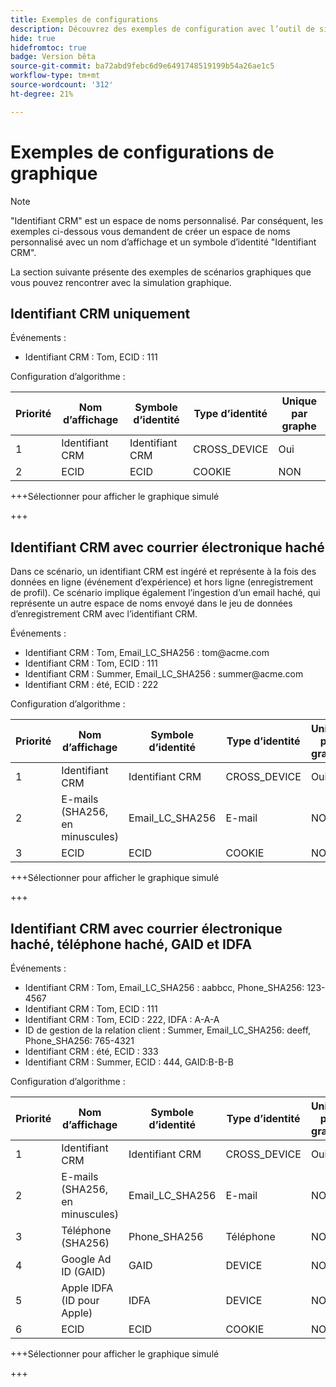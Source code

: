 ```yaml
---
title: Exemples de configurations
description: Découvrez des exemples de configuration avec l’outil de simulation graphique.
hide: true
hidefromtoc: true
badge: Version bêta
source-git-commit: ba72abd9febc6d9e6491748519199b54a26ae1c5
workflow-type: tm+mt
source-wordcount: '312'
ht-degree: 21%

---
```


# Exemples de configurations de graphique

>[!NOTE]
>
>&quot;Identifiant CRM&quot; est un espace de noms personnalisé. Par conséquent, les exemples ci-dessous vous demandent de créer un espace de noms personnalisé avec un nom d’affichage et un symbole d’identité &quot;Identifiant CRM&quot;.

La section suivante présente des exemples de scénarios graphiques que vous pouvez rencontrer avec la simulation graphique.

## Identifiant CRM uniquement

Événements :

* Identifiant CRM : Tom, ECID : 111

Configuration d’algorithme :

| Priorité | Nom d’affichage | Symbole d’identité | Type d’identité | Unique par graphe |
| ---| --- | --- | --- | --- |
| 1 | Identifiant CRM | Identifiant CRM | CROSS_DEVICE | Oui |
| 2 | ECID | ECID | COOKIE | NON |

+++Sélectionner pour afficher le graphique simulé

+++

## Identifiant CRM avec courrier électronique haché

Dans ce scénario, un identifiant CRM est ingéré et représente à la fois des données en ligne (événement d’expérience) et hors ligne (enregistrement de profil). Ce scénario implique également l’ingestion d’un email haché, qui représente un autre espace de noms envoyé dans le jeu de données d’enregistrement CRM avec l’identifiant CRM.

Événements :

* Identifiant CRM : Tom, Email_LC_SHA256 : tom<span>@acme.com
* Identifiant CRM : Tom, ECID : 111
* Identifiant CRM : Summer, Email_LC_SHA256 : summer<span>@acme.com
* Identifiant CRM : été, ECID : 222

Configuration d’algorithme :

| Priorité | Nom d’affichage | Symbole d’identité | Type d’identité | Unique par graphe |
| ---| --- | --- | --- | --- |
| 1 | Identifiant CRM | Identifiant CRM | CROSS_DEVICE | Oui |
| 2 | E-mails (SHA256, en minuscules) | Email_LC_SHA256 | E-mail | NON |
| 3 | ECID | ECID | COOKIE | NON |

+++Sélectionner pour afficher le graphique simulé

+++

## Identifiant CRM avec courrier électronique haché, téléphone haché, GAID et IDFA

Événements :

* Identifiant CRM : Tom, Email_LC_SHA256 : aabbcc, Phone_SHA256: 123-4567
* Identifiant CRM : Tom, ECID : 111
* Identifiant CRM : Tom, ECID : 222, IDFA : A-A-A
* ID de gestion de la relation client : Summer, Email_LC_SHA256: deeff, Phone_SHA256: 765-4321
* Identifiant CRM : été, ECID : 333
* Identifiant CRM : Summer, ECID : 444, GAID:B-B-B

Configuration d’algorithme :

| Priorité | Nom d’affichage | Symbole d’identité | Type d’identité | Unique par graphe |
| ---| --- | --- | --- | --- |
| 1 | Identifiant CRM | Identifiant CRM | CROSS_DEVICE | Oui |
| 2 | E-mails (SHA256, en minuscules) | Email_LC_SHA256 | E-mail | NON |
| 3 | Téléphone (SHA256) | Phone_SHA256 | Téléphone | NON |
| 4 | Google Ad ID (GAID) | GAID | DEVICE | NON |
| 5 | Apple IDFA (ID pour Apple) | IDFA | DEVICE | NON |
| 6 | ECID | ECID | COOKIE | NON |

+++Sélectionner pour afficher le graphique simulé

+++